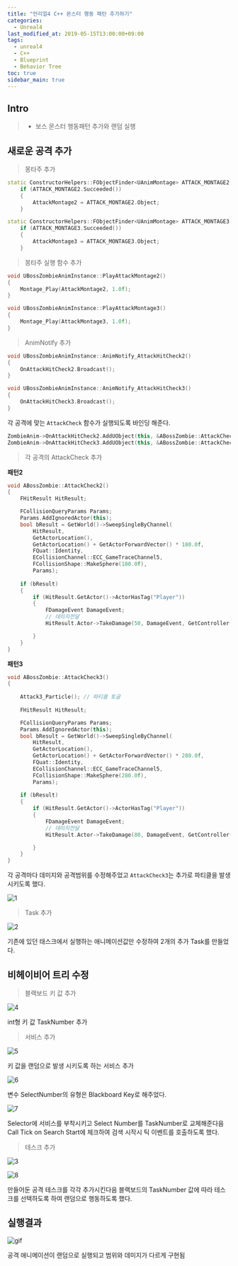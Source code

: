 ```yaml
---
title: "언리얼4 C++ 몬스터 행동 패턴 추가하기"
categories: 
  - Unreal4
last_modified_at: 2019-05-15T13:00:00+09:00
tags: 
  - unreal4 
  - C++
  - Blueprint
  - Behavior Tree
toc: true
sidebar_main: true
---
```


## Intro

> - 보스 몬스터 행동패턴 추가와 랜덤 실행

## 새로운 공격 추가

> 몽타주 추가

```cpp
static ConstructorHelpers::FObjectFinder<UAnimMontage> ATTACK_MONTAGE2(TEXT("공격 몽타주2"));
	if (ATTACK_MONTAGE2.Succeeded())
	{
		AttackMontage2 = ATTACK_MONTAGE2.Object;
	}

static ConstructorHelpers::FObjectFinder<UAnimMontage> ATTACK_MONTAGE3(TEXT("공격 몽타주3'"));
	if (ATTACK_MONTAGE3.Succeeded())
	{
		AttackMontage3 = ATTACK_MONTAGE3.Object;
	}
```

> 몽타주 실행 함수 추가

```cpp
void UBossZombieAnimInstance::PlayAttackMontage2()
{
	Montage_Play(AttackMontage2, 1.0f);
}

void UBossZombieAnimInstance::PlayAttackMontage3()
{
	Montage_Play(AttackMontage3, 1.0f);
}
```

> AnimNotify 추가

```cpp
void UBossZombieAnimInstance::AnimNotify_AttackHitCheck2()
{
	OnAttackHitCheck2.Broadcast();
}

void UBossZombieAnimInstance::AnimNotify_AttackHitCheck3()
{
	OnAttackHitCheck3.Broadcast();
}
```

각 공격에 맞는 `AttackCheck` 함수가 실행되도록 바인딩 해준다.

```cpp
ZombieAnim->OnAttackHitCheck2.AddUObject(this, &ABossZombie::AttackCheck2);
ZombieAnim->OnAttackHitCheck3.AddUObject(this, &ABossZombie::AttackCheck3);
```

> 각 공격의 AttackCheck 추가

**패턴2**

```cpp
void ABossZombie::AttackCheck2()
{
	FHitResult HitResult;

	FCollisionQueryParams Params;
	Params.AddIgnoredActor(this);
	bool bResult = GetWorld()->SweepSingleByChannel(
		HitResult,
		GetActorLocation(),
		GetActorLocation() + GetActorForwardVector() * 180.0f,
		FQuat::Identity,
		ECollisionChannel::ECC_GameTraceChannel5,
		FCollisionShape::MakeSphere(180.0f),
		Params);
        
    if (bResult)
	{
		if (HitResult.GetActor()->ActorHasTag("Player"))
		{
			FDamageEvent DamageEvent;
			// 데미지전달
			HitResult.Actor->TakeDamage(50, DamageEvent, GetController(), this);

		}
	}
}
 ```
 
**패턴3**
 
```cpp
void ABossZombie::AttackCheck3()
{
    
    Attack3_Particle(); // 파티클 토글
 
	FHitResult HitResult;

	FCollisionQueryParams Params;
	Params.AddIgnoredActor(this);
	bool bResult = GetWorld()->SweepSingleByChannel(
		HitResult,
		GetActorLocation(),
		GetActorLocation() + GetActorForwardVector() * 280.0f,
		FQuat::Identity,
		ECollisionChannel::ECC_GameTraceChannel5,
		FCollisionShape::MakeSphere(280.0f),
		Params);
        
    if (bResult)
	{
		if (HitResult.GetActor()->ActorHasTag("Player"))
		{
			FDamageEvent DamageEvent;
			// 데미지전달
			HitResult.Actor->TakeDamage(80, DamageEvent, GetController(), this);

		}
	}
}
```
 
각 공격마다 데미지와 공격범위를 수정해주었고 `AttackCheck3`는 추가로 파티클을 발생시키도록 했다.
 
![1](https://github.com/lesslate/lesslate.github.io/blob/master/assets/img/Unreal/BossAI/1.png?raw=true)
 
> Task 추가
 
![2](https://github.com/lesslate/lesslate.github.io/blob/master/assets/img/Unreal/BossAI/2.png?raw=true)
 
기존에 있던 태스크에서 실행하는 애니메이션값만 수정하여 2개의 추가 Task를 만들었다.
 
## 비헤이비어 트리 수정

> 블랙보드 키 값 추가

![4](https://github.com/lesslate/lesslate.github.io/blob/master/assets/img/Unreal/BossAI/3.png?raw=true)

int형 키 값 TaskNumber 추가

> 서비스 추가

![5](https://github.com/lesslate/lesslate.github.io/blob/master/assets/img/Unreal/BossAI/5.png?raw=true)

키 값을 랜덤으로 발생 시키도록 하는 서비스 추가

![6](https://github.com/lesslate/lesslate.github.io/blob/master/assets/img/Unreal/BossAI/6.png?raw=true)

변수 SelectNumber의 유형은 Blackboard Key로 해주었다.

![7](https://github.com/lesslate/lesslate.github.io/blob/master/assets/img/Unreal/BossAI/7.png?raw=true)

Selector에 서비스를 부착시키고 Select Number를 TaskNumber로 교체해준다음 Call Tick on Search Start에 체크하여 검색 시작시 틱 이벤트를 호출하도록 했다.


> 테스크 추가

![3](https://github.com/lesslate/lesslate.github.io/blob/master/assets/img/Unreal/BossAI/3.png?raw=true)

![8](https://github.com/lesslate/lesslate.github.io/blob/master/assets/img/Unreal/BossAI/8.png?raw=true)

만들어둔 공격 테스크를 각각 추가시킨다음 블랙보드의 TaskNumber 값에 따라 테스크를 선택하도록 하여 랜덤으로 행동하도록 했다.


## 실행결과

![gif](https://github.com/lesslate/lesslate.github.io/blob/master/assets/img/Unreal/BossAI/GIF.gif?raw=true)

공격 애니메이션이 랜덤으로 실행되고 범위와 데미지가 다르게 구현됨